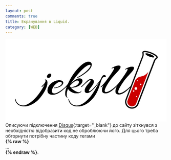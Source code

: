 ```yaml
---
layout: post
comments: true
title: Екранування в Liquid.
category: [WEB]
---
```

![jekyll logo](/assets/media/jekyll.webp?style=head)  
Описуючи підключення [Disqus](https://disqus.com/ "Disqus"){:target="_blank"} до сайту зіткнувся з необхідністю відобразити код не оброблюючи його. <!--more-->Для цього треба обгорнути потрібну частину коду тегами  
**&#123;% rаw %&#125;**  
...  
**&#123;% endrаw %&#125;**.
